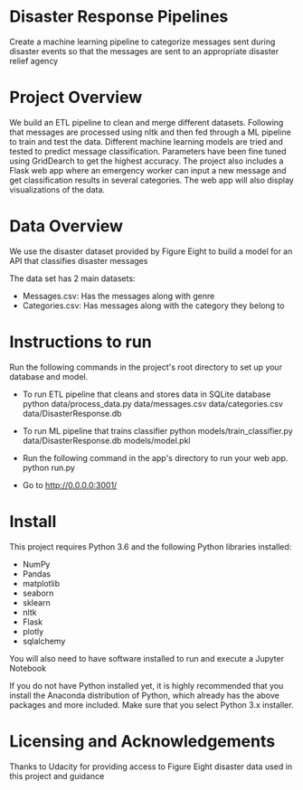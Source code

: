 # Disaster Response Pipelines
Create a machine learning pipeline to categorize messages sent during disaster events so that the messages are sent to an appropriate disaster relief agency

# Project Overview
We build an ETL pipeline to clean and merge different datasets. Following that messages are processed using nltk and then fed through a ML pipeline to train and test the data. Different machine learning models are tried and tested to predict message classification. Parameters have been fine tuned using GridDearch to get the highest accuracy. The project also includes a Flask web app where an emergency worker can input a new message and get classification results in several categories. The web app will also display visualizations of the data.

# Data Overview
We use the disaster dataset provided by Figure Eight to build a model for an API that classifies disaster messages

The data set has 2 main datasets:
- Messages.csv: Has the messages along with genre 
- Categories.csv: Has messages along with the category they belong to

# Instructions to run
Run the following commands in the project's root directory to set up your database and model.

- To run ETL pipeline that cleans and stores data in SQLite database 
python data/process_data.py data/messages.csv data/categories.csv data/DisasterResponse.db

- To run ML pipeline that trains classifier
python models/train_classifier.py data/DisasterResponse.db models/model.pkl

- Run the following command in the app's directory to run your web app. 
python run.py

- Go to http://0.0.0.0:3001/

# Install
This project requires Python 3.6 and the following Python libraries installed:

- NumPy
- Pandas
- matplotlib
- seaborn
- sklearn
- nltk
- Flask
- plotly
- sqlalchemy

You will also need to have software installed to run and execute a Jupyter Notebook

If you do not have Python installed yet, it is highly recommended that you install the Anaconda distribution of Python, which already has the above packages and more included. Make sure that you select Python 3.x installer.

# Licensing and Acknowledgements
Thanks to Udacity for providing access to Figure Eight disaster data used in this project and guidance
